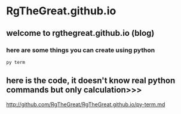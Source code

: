 # RgTheGreat.github.io

## welcome to rgthegreat.github.io (blog)


### here are some things you can create using python

 ``py term``
 
 ## here is the code, it doesn't know real python commands but only calculation>>>


http://github.com/RgTheGreat/RgTheGreat.github.io/py-term.md
